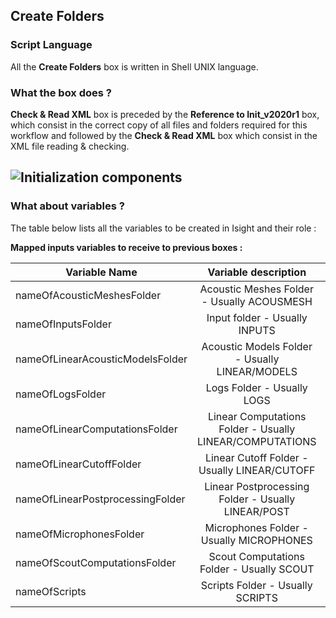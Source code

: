 ## Create Folders
### Script Language

All the __Create Folders__ box is written in Shell UNIX language.
### What the box does ?



__Check & Read XML__ box is preceded by the __Reference to Init_v2020r1__ box, which consist in the correct copy of all files and folders required for this workflow and followed by the __Check & Read XML__ box which consist in the XML file reading & checking.

![Initialization components](https://user-images.githubusercontent.com/45098441/72733876-0e0d2900-3b99-11ea-8aef-c4e3a3eb80dd.jpeg)
----------------------------

### What about variables ?

The table below lists all the variables to be created in Isight and their role :

__Mapped inputs variables to receive to previous boxes :__ 

| Variable Name | Variable description | Type | Input | Output |
| ------ | :------------: | :------: | :------: |  :------: |
| nameOfAcousticMeshesFolder | Acoustic Meshes Folder - Usually ACOUSMESH | STRING | X |- |
| nameOfInputsFolder | Input folder - Usually INPUTS | STRING | X |- |
| nameOfLinearAcousticModelsFolder | Acoustic Models Folder - Usually LINEAR/MODELS | STRING | X | - |
| nameOfLogsFolder | Logs Folder - Usually LOGS | STRING | X | - |
| nameOfLinearComputationsFolder | Linear Computations Folder - Usually LINEAR/COMPUTATIONS | STRING | X | - |
| nameOfLinearCutoffFolder | Linear Cutoff Folder - Usually LINEAR/CUTOFF | STRING | X | - |
| nameOfLinearPostprocessingFolder | Linear Postprocessing Folder - Usually LINEAR/POST | STRING | X | - |
| nameOfMicrophonesFolder | Microphones Folder - Usually MICROPHONES | STRING | X | - |
| nameOfScoutComputationsFolder | Scout Computations Folder - Usually SCOUT | STRING | X | - |
| nameOfScripts | Scripts Folder - Usually SCRIPTS | STRING | X | - |
